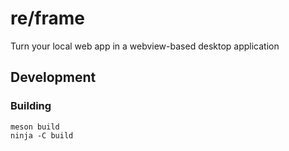 # re/frame
Turn your local web app in a webview-based desktop application

## Development
### Building
```
meson build
ninja -C build
```
